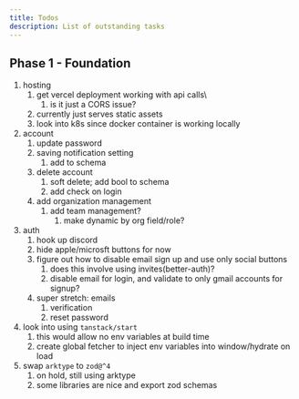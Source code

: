 ```yaml
---
title: Todos
description: List of outstanding tasks
---
```


## Phase 1 - Foundation

1. hosting
   1. get vercel deployment working with api calls\
      1. is it just a CORS issue?
   2. currently just serves static assets
   3. look into k8s since docker container is working locally
2. account
   1. update password
   2. saving notification setting
      1. add to schema
   3. delete account
      1. soft delete; add bool to schema
      2. add check on login
   4. add organization management
      1. add team management?
         1. make dynamic by org field/role?
3. auth
   1. hook up discord
   2. hide apple/microsft buttons for now
   3. figure out how to disable email sign up and use only social buttons
      1. does this involve using invites(better-auth)?
      2. disable email for login, and validate to only gmail accounts for signup?
   4. super stretch: emails
      1. verification
      2. reset password
4. look into using `tanstack/start`
   1. this would allow no env variables at build time
   2. create global fetcher to inject env variables into window/hydrate on load
5. swap `arktype` to `zod@^4`
   1. on hold, still using arktype
   2. some libraries are nice and export zod schemas


